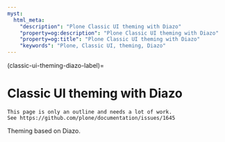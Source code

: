 ```yaml
---
myst:
  html_meta:
    "description": "Plone Classic UI theming with Diazo"
    "property=og:description": "Plone Classic UI theming with Diazo"
    "property=og:title": "Plone Classic UI theming with Diazo"
    "keywords": "Plone, Classic UI, theming, Diazo"
---
```


(classic-ui-theming-diazo-label)=

# Classic UI theming with Diazo

```{todo}
This page is only an outline and needs a lot of work.
See https://github.com/plone/documentation/issues/1645
```

Theming based on Diazo.
